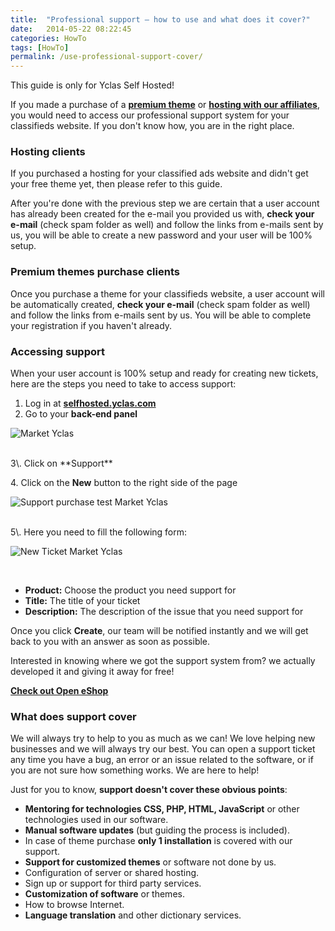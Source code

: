 ```yaml
---
title:  "Professional support – how to use and what does it cover?"
date:   2014-05-22 08:22:45
categories: HowTo
tags: [HowTo]
permalink: /use-professional-support-cover/
---
```

<div class="alert alert-warning">
<strong><i class="glyphicon glyphicon-warning-sign"></i> </strong> This guide is only for Yclas Self Hosted!
</div>

If you made a purchase of a **[premium theme](https://selfhosted.yclas.com/themes/)** or **[hosting with our affiliates](http://open-classifieds.com/hosting/)**, you would need to access our professional support system for your classifieds website. If you don't know how, you are in the right place.

### Hosting clients

If you purchased a hosting for your classified ads website and didn't get your free theme yet, then please refer to this guide.

After you're done with the previous step we are certain that a user account has already been created for the e-mail you provided us with, **check your e-mail** (check spam folder as well) and follow the links from e-mails sent by us, you will be able to create a new password and your user will be 100% setup.

### Premium themes purchase clients

Once you purchase a theme for your classifieds website, a user account will be automatically created, **check your e-mail** (check spam folder as well) and follow the links from e-mails sent by us. You will be able to complete your registration if you haven't already.

### Accessing support

When your user account is 100% setup and ready for creating new tickets, here are the steps you need to take to access support: 

1. Log in at **[selfhosted.yclas.com](https://selfhosted.yclas.com/oc-panel/auth/login)** 
2. Go to your **back-end panel** 

![Market Yclas](//open-classifieds.com/wp-content/uploads/2014/05/Market-Open-Classifieds-1024x617.png) 

<br>
3\. Click on **Support** 

4\. Click on the **New** button to the right side of the page

![Support purchase test Market Yclas](//open-classifieds.com/wp-content/uploads/2014/05/Support-purchase-test-Market-Open-Classifieds-1024x225.png) 

<br>
5\. Here you need to fill the following form: 

![New Ticket Market Yclas](//open-classifieds.com/wp-content/uploads/2014/05/New-Ticket-Market-Open-Classifieds-1024x580.png)

<br>

+ **Product:** Choose the product you need support for
+ **Title:** The title of your ticket
+ **Description:** The description of the issue that you need support for

Once you click **Create**, our team will be notified instantly and we will get back to you with an answer as soon as possible. 

Interested in knowing where we got the support system from? we actually developed it and giving it away for free! 

**[Check out Open eShop](http://open-eshop.com/)**

### What does support cover

We will always try to help to you as much as we can! We love helping new businesses and we will always try our best. You can open a support ticket any time you have a bug, an error or an issue related to the software, or if you are not sure how something works. We are here to help!

Just for you to know, **support doesn't cover these obvious points**: 

+ **Mentoring for technologies CSS, PHP, HTML, JavaScript** or other technologies used in our software.
+ **Manual software updates** (but guiding the process is included).
+ In case of theme purchase **only 1 installation** is covered with our support.
+ **Support for customized themes** or software not done by us.
+ Configuration of server or shared hosting.
+ Sign up or support for third party services.
+ **Customization of software** or themes.
+ How to browse Internet.
+ **Language translation** and other dictionary services.

